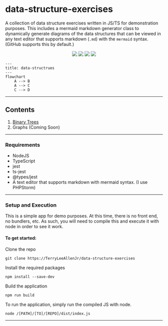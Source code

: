 # data-structure-exercises
A collection of data structure exercises written in JS/TS for demonstration purposes. 
This includes a mermaid markdown generator class to dynamically generate diagrams of the data 
structures that can be viewed in any text editor that supports markdown (`.md`) with the `mermaid`
syntax. (GitHub supports this by default.)

<p align="center">
    <img src="https://img.shields.io/github/license/TerryLeeAllenJr/data-structure-exercises"/>
    <img src="https://img.shields.io/github/v/tag/TerryLeeAllenJr/data-structure-exercises"/>
    <img src="https://img.shields.io/github/actions/workflow/status/TerryLeeAllenJr/data-structure-exercises/test.js.yml?label=tests"/>
    <img src="https://img.shields.io/github/actions/workflow/status/TerryLeeAllenJr/data-structure-exercises/build.js.yml"/>
</p>

```mermaid
---
title: data-structrues
---
flowchart
    A --> B
    A --> C
    C --> D
```


---

## Contents

1. [Binary Trees](src%2Fbinary-trees%2FREADME.md)
2. Graphs (Coming Soon)



---

### Requirements
* NodeJS
* TypeScript
* jest 
* ts-jest
* @types/jest
* A text editor that supports markdown with mermaid syntax. (I use PHPStorm)


---

### Setup and Execution
This is a simple app for demo purposes. At this time, there is no front end, no bundlers, etc. 
As such, you will need to compile this and execute it with node in order to see it work. 

#### To get started:

Clone the repo
```shell
git clone https://TerryLeeAllenJr/data-structure-exercises
```
Install the required packages
```shell
npm install --save-dev 
```

Build the application
```shell
npm run build
```
To run the application, simply run the compiled JS with node.
```shell
node /[PATH]/[TO]/[REPO]/dist/index.js
```
---
